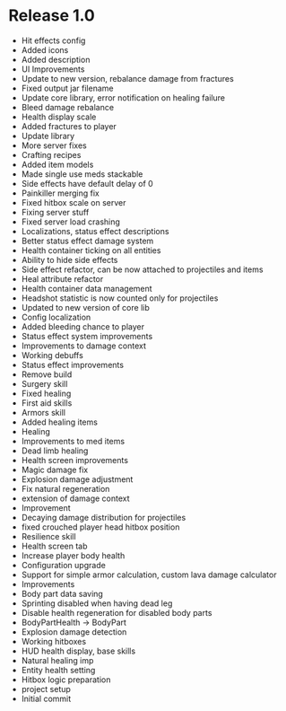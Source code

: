
# Release 1.0
- Hit effects config
- Added icons
- Added description
- UI Improvements
- Update to new version, rebalance damage from fractures
- Fixed output jar filename
- Update core library, error notification on healing failure
- Bleed damage rebalance
- Health display scale
- Added fractures to player
- Update library
- More server fixes
- Crafting recipes
- Added item models
- Made single use meds stackable
- Side effects have default delay of 0
- Painkiller merging fix
- Fixed hitbox scale on server
- Fixing server stuff
- Fixed server load crashing
- Localizations, status effect descriptions
- Better status effect damage system
- Health container ticking on all entities
- Ability to hide side effects
- Side effect refactor, can be now attached to projectiles and items
- Heal attribute refactor
- Health container data management
- Headshot statistic is now counted only for projectiles
- Updated to new version of core lib
- Config localization
- Added bleeding chance to player
- Status effect system improvements
- Improvements to damage context
- Working debuffs
- Status effect improvements
- Remove build
- Surgery skill
- Fixed healing
- First aid skills
- Armors skill
- Added healing items
- Healing
- Improvements to med items
- Dead limb healing
- Health screen improvements
- Magic damage fix
- Explosion damage adjustment
- Fix natural regeneration
- extension of damage context
- Improvement
- Decaying damage distribution for projectiles
- fixed crouched player head hitbox position
- Resilience skill
- Health screen tab
- Increase player body health
- Configuration upgrade
- Support for simple armor calculation, custom lava damage calculator
- Improvements
- Body part data saving
- Sprinting disabled when having dead leg
- Disable health regeneration for disabled body parts
- BodyPartHealth -> BodyPart
- Explosion damage detection
- Working hitboxes
- HUD health display, base skills
- Natural healing imp
- Entity health setting
- Hitbox logic preparation
- project setup
- Initial commit
